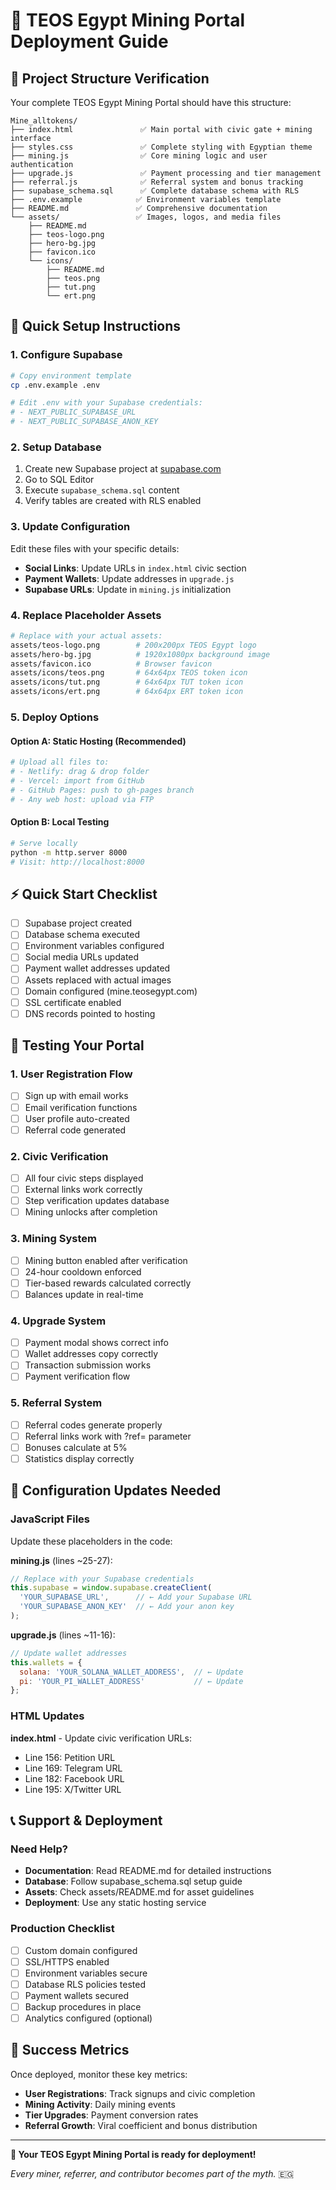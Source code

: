 # 🚀 TEOS Egypt Mining Portal Deployment Guide

## 📁 Project Structure Verification

Your complete TEOS Egypt Mining Portal should have this structure:

```
Mine_alltokens/
├── index.html               ✅ Main portal with civic gate + mining interface  
├── styles.css               ✅ Complete styling with Egyptian theme
├── mining.js                ✅ Core mining logic and user authentication
├── upgrade.js               ✅ Payment processing and tier management  
├── referral.js              ✅ Referral system and bonus tracking
├── supabase_schema.sql      ✅ Complete database schema with RLS
├── .env.example            ✅ Environment variables template
├── README.md               ✅ Comprehensive documentation
└── assets/                 ✅ Images, logos, and media files
    ├── README.md
    ├── teos-logo.png
    ├── hero-bg.jpg  
    ├── favicon.ico
    └── icons/
        ├── README.md
        ├── teos.png
        ├── tut.png
        └── ert.png
```

## 🔧 Quick Setup Instructions

### 1. Configure Supabase
```bash
# Copy environment template
cp .env.example .env

# Edit .env with your Supabase credentials:
# - NEXT_PUBLIC_SUPABASE_URL
# - NEXT_PUBLIC_SUPABASE_ANON_KEY
```

### 2. Setup Database
1. Create new Supabase project at [supabase.com](https://supabase.com)
2. Go to SQL Editor
3. Execute `supabase_schema.sql` content
4. Verify tables are created with RLS enabled

### 3. Update Configuration
Edit these files with your specific details:
- **Social Links**: Update URLs in `index.html` civic section
- **Payment Wallets**: Update addresses in `upgrade.js` 
- **Supabase URLs**: Update in `mining.js` initialization

### 4. Replace Placeholder Assets
```bash
# Replace with your actual assets:
assets/teos-logo.png        # 200x200px TEOS Egypt logo
assets/hero-bg.jpg          # 1920x1080px background image  
assets/favicon.ico          # Browser favicon
assets/icons/teos.png       # 64x64px TEOS token icon
assets/icons/tut.png        # 64x64px TUT token icon
assets/icons/ert.png        # 64x64px ERT token icon
```

### 5. Deploy Options

#### Option A: Static Hosting (Recommended)
```bash
# Upload all files to:
# - Netlify: drag & drop folder
# - Vercel: import from GitHub  
# - GitHub Pages: push to gh-pages branch
# - Any web host: upload via FTP
```

#### Option B: Local Testing
```bash
# Serve locally
python -m http.server 8000
# Visit: http://localhost:8000
```

## ⚡ Quick Start Checklist

- [ ] Supabase project created
- [ ] Database schema executed  
- [ ] Environment variables configured
- [ ] Social media URLs updated
- [ ] Payment wallet addresses updated
- [ ] Assets replaced with actual images
- [ ] Domain configured (mine.teosegypt.com)
- [ ] SSL certificate enabled
- [ ] DNS records pointed to hosting

## 🧪 Testing Your Portal

### 1. User Registration Flow
- [ ] Sign up with email works
- [ ] Email verification functions
- [ ] User profile auto-created
- [ ] Referral code generated

### 2. Civic Verification
- [ ] All four civic steps displayed
- [ ] External links work correctly
- [ ] Step verification updates database
- [ ] Mining unlocks after completion

### 3. Mining System
- [ ] Mining button enabled after verification
- [ ] 24-hour cooldown enforced
- [ ] Tier-based rewards calculated correctly
- [ ] Balances update in real-time

### 4. Upgrade System  
- [ ] Payment modal shows correct info
- [ ] Wallet addresses copy correctly
- [ ] Transaction submission works
- [ ] Payment verification flow

### 5. Referral System
- [ ] Referral codes generate properly
- [ ] Referral links work with ?ref= parameter
- [ ] Bonuses calculate at 5%
- [ ] Statistics display correctly

## 🔧 Configuration Updates Needed

### JavaScript Files
Update these placeholders in the code:

**mining.js** (lines ~25-27):
```javascript
// Replace with your Supabase credentials
this.supabase = window.supabase.createClient(
  'YOUR_SUPABASE_URL',      // ← Add your Supabase URL
  'YOUR_SUPABASE_ANON_KEY'  // ← Add your anon key
);
```

**upgrade.js** (lines ~11-16):
```javascript
// Update wallet addresses
this.wallets = {
  solana: 'YOUR_SOLANA_WALLET_ADDRESS',  // ← Update
  pi: 'YOUR_PI_WALLET_ADDRESS'           // ← Update  
};
```

### HTML Updates
**index.html** - Update civic verification URLs:
- Line 156: Petition URL
- Line 169: Telegram URL  
- Line 182: Facebook URL
- Line 195: X/Twitter URL

## 📞 Support & Deployment

### Need Help?
- **Documentation**: Read README.md for detailed instructions
- **Database**: Follow supabase_schema.sql setup guide
- **Assets**: Check assets/README.md for asset guidelines
- **Deployment**: Use any static hosting service

### Production Checklist
- [ ] Custom domain configured
- [ ] SSL/HTTPS enabled
- [ ] Environment variables secure
- [ ] Database RLS policies tested
- [ ] Payment wallets secured  
- [ ] Backup procedures in place
- [ ] Analytics configured (optional)

## 🎯 Success Metrics

Once deployed, monitor these key metrics:
- **User Registrations**: Track signups and civic completion
- **Mining Activity**: Daily mining events
- **Tier Upgrades**: Payment conversion rates
- **Referral Growth**: Viral coefficient and bonus distribution

---

**🚀 Your TEOS Egypt Mining Portal is ready for deployment!**

*Every miner, referrer, and contributor becomes part of the myth.* 🇪🇬